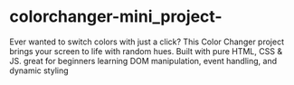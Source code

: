 # colorchanger-mini_project-
Ever wanted to switch colors with just a click? This Color Changer project brings your screen to life with random hues. Built with pure HTML, CSS &amp; JS. great for beginners learning DOM manipulation,  event handling, and dynamic styling
